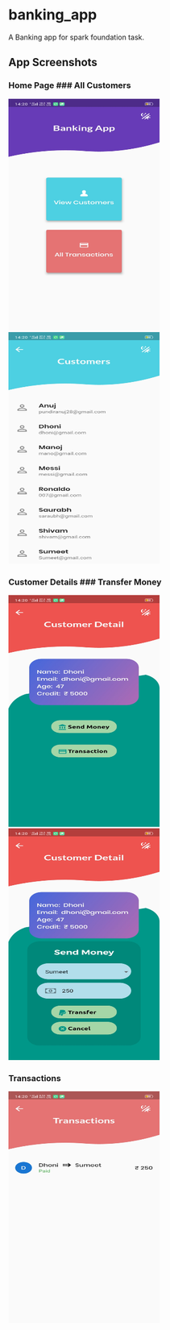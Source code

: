 # banking_app

A Banking app for spark foundation task.

## App Screenshots



### Home Page                                                           ### All Customers
<img src="/images/homepage.jpg" width="300" height="460">               <img src="/images/all_customers.jpg" width="300" height="460">



### Customer Details                                                    ### Transfer Money
<img src="/images/customer_detail.jpg" width="300" height="460">         <img src="/images/transfer.jpg"  width="300" height="460">



### Transactions
<img src="/images/list.jpg" width="300" height="460">
